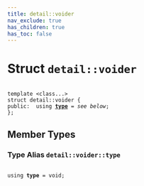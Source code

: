 ```yaml
---
title: detail::voider
nav_exclude: true
has_children: true
has_toc: false
---
```


# Struct `detail::voider`

<code class="doxybook">
<span>template &lt;class...&gt;</span>
<span>struct detail::voider {</span>
<span>public:</span><span>&nbsp;&nbsp;using <b><a href="/api/classes/structdetail_1_1voider.html#using-type">type</a></b> = <i>see below</i>;</span>
<span>};</span>
</code>

## Member Types

<h3 id="using-type">
Type Alias <code>detail::voider::type</code>
</h3>

<code class="doxybook">
<span>using <b>type</b> = void;</span></code>

